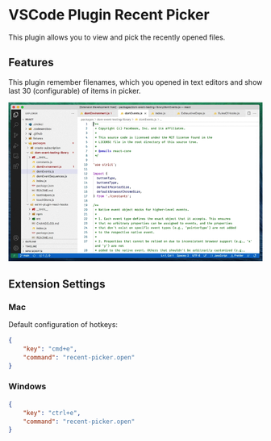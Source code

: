 # VSCode Plugin Recent Picker

This plugin allows you to view and pick the recently opened files.

## Features

This plugin remember filenames, which you opened in text editors and show last 30 (configurable) of items in picker.

![Plugin demo](images/demo.gif)

## Extension Settings

### Mac

Default configuration of hotkeys:

```json
{
    "key": "cmd+e",
    "command": "recent-picker.open"
}
```

### Windows

```json
{
    "key": "ctrl+e",
    "command": "recent-picker.open"
}
```
